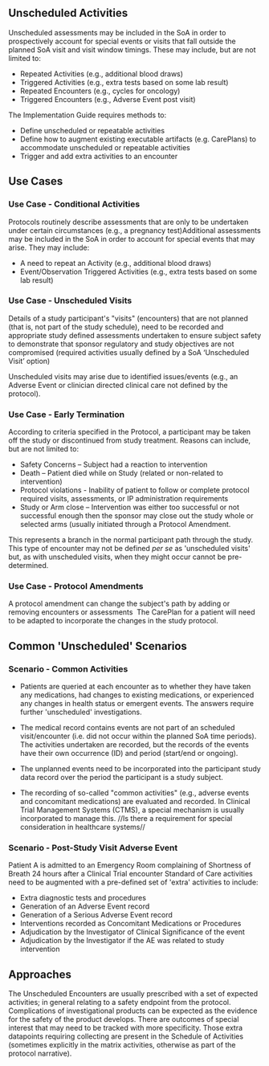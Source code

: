 ## Unscheduled Activities

​Unscheduled assessments may be included in the SoA in order to prospectively account for special events or visits that fall outside the planned SoA visit and visit window timings. These may include, but are not limited to: ​

* Repeated Activities (e.g., additional blood draws)​
* Triggered Activities (e.g., extra tests based on some lab result)​
* Repeated Encounters (e.g., cycles for oncology)​
* Triggered Encounters (e.g., Adverse Event post visit)​

The Implementation Guide requires methods to:​
* Define unscheduled or repeatable activities​
* Define how to augment existing executable artifacts (e.g. CarePlans) to accommodate unscheduled or repeatable activities​
* Trigger and add extra activities to an encounter​

## Use Cases

### Use Case - Conditional Activities

Protocols routinely describe assessments that are only to be undertaken under certain circumstances (e.g., a pregnancy test)​
Additional assessments may be included in the SoA in order to account for special events that may arise. They may include:​
* A need to repeat an Activity (e.g., additional blood draws)​
* Event/Observation Triggered Activities (e.g., extra tests based on some lab result)​

### Use Case - Unscheduled Visits

Details of a study participant's "visits" (encounters) that are not planned (that is, not part of the study schedule), need to be recorded and appropriate study defined assessments undertaken to ensure subject safety to demonstrate that sponsor regulatory and study objectives are not compromised (required activities usually defined by a SoA ‘Unscheduled Visit’ option) ​

Unscheduled visits may arise due to identified issues/events (e.g., an Adverse Event or clinician directed clinical care not defined by the protocol).​

### Use Case - Early Termination​

According to criteria specified in the Protocol, a participant may be taken off the study or discontinued from study treatment. Reasons can include, but are not limited to:​
* Safety Concerns – Subject had a reaction to intervention​
* Death – Patient died while on Study (related or non-related to intervention)
* Protocol violations - Inability of patient to follow or complete protocol required visits, assessments, or IP administration requirements​
* Study or Arm close – Intervention was either too successful or not successful enough then the sponsor may close out the study​ whole or selected arms (usually initiated through a Protocol Amendment.

This represents a branch in the normal participant path through the study. This type of encounter may not be defined *per se* as 'unscheduled visits' but, as with unscheduled visits, when they might occur cannot be pre-determined.

### Use Case - Protocol Amendments

A protocol amendment can change the subject's path by adding or removing encounters or assessments ​
The CarePlan for a patient will need to be adapted to incorporate the changes in the study protocol.

## Common 'Unscheduled' Scenarios 

### Scenario - Common Activities

* Patients are queried at each encounter as to whether they have taken any medications, had changes to existing medications, or experienced any changes in health status or emergent events​. The answers require further 'unscheduled' investigations.

* The medical record contains events are not part of an scheduled visit/encounter (i.e. did not occur within the planned SoA time periods). The activities undertaken are recorded, but the records of the events have their own occurrence (ID) and period (start/end or ongoing)​.

* The unplanned events need to be incorporated into the participant study data record over the period the participant is a study subject​.

* The recording of so-called "common activities" (e.g., adverse events and concomitant medications) are evaluated and recorded. In Clinical Trial Management Systems (CTMS), a special mechanism is usually incorporated to manage this. //Is there a requirement for special consideration in healthcare systems//

### Scenario - Post-Study Visit Adverse Event

Patient A is admitted to an Emergency Room complaining of Shortness of Breath 24 hours after a Clinical Trial encounter​
Standard of Care activities need to be augmented with a pre-defined set of 'extra' activities to include​:
* Extra diagnostic tests and procedures​
* Generation of an Adverse Event record​
* Generation of a Serious Adverse Event record​
* Interventions recorded as Concomitant Medications or Procedures​
* Adjudication by the Investigator of Clinical Significance​ of the event
* Adjudication by the Investigator if the AE was related to study intervention​

## Approaches
The Unscheduled Encounters are usually prescribed with a set of expected activities; in general relating to a safety endpoint from the protocol.  Complications of investigational products can be expected as the evidence for the safety of the product develops. There are outcomes of special interest that may need to be tracked with more specificity. Those extra datapoints requiring collecting are present in the Schedule of Activities (sometimes explicitly in the matrix activities, otherwise as part of the protocol narrative).
